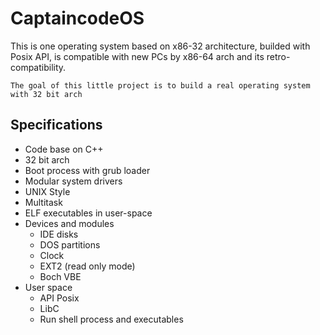 # CaptaincodeOS

This is one operating system based on x86-32 architecture, builded with Posix API, is compatible with new PCs by x86-64 arch and its retro-compatibility.

    The goal of this little project is to build a real operating system with 32 bit arch

## Specifications

- Code base on C++
- 32 bit arch
- Boot process with grub loader
- Modular system drivers
- UNIX Style
- Multitask
- ELF executables in user-space
- Devices and modules
    + IDE disks
    + DOS partitions
    + Clock
    + EXT2 (read only mode)
    + Boch VBE
- User space
    + API Posix
    + LibC
    + Run shell process and executables

